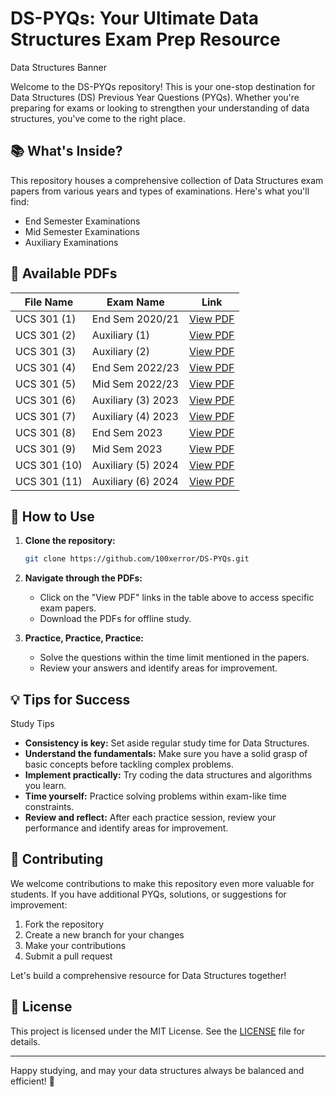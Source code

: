 # DS-PYQs: Your Ultimate Data Structures Exam Prep Resource

Data Structures Banner

Welcome to the DS-PYQs repository! This is your one-stop destination for Data Structures (DS) Previous Year Questions (PYQs). Whether you're preparing for exams or looking to strengthen your understanding of data structures, you've come to the right place.

## 📚 What's Inside?

This repository houses a comprehensive collection of Data Structures exam papers from various years and types of examinations. Here's what you'll find:

- End Semester Examinations
- Mid Semester Examinations
- Auxiliary Examinations

## 📄 Available PDFs

| File Name | Exam Name | Link |
|-----------|-----------|------|
| UCS 301 (1) | End Sem 2020/21 | [View PDF](https://github.com/100xerror/DS-PYQs/blob/main/UCS301%20(1).pdf) |
| UCS 301 (2) | Auxiliary (1) | [View PDF](https://github.com/100xerror/DS-PYQs/blob/main/UCS301%20(2).pdf) |
| UCS 301 (3) | Auxiliary (2) | [View PDF](https://github.com/100xerror/DS-PYQs/blob/main/UCS301%20(3).pdf) |
| UCS 301 (4) | End Sem 2022/23 | [View PDF](https://github.com/100xerror/DS-PYQs/blob/main/UCS301%20(4).pdf) |
| UCS 301 (5) | Mid Sem 2022/23 | [View PDF](https://github.com/100xerror/DS-PYQs/blob/main/UCS301%20(5).pdf) |
| UCS 301 (6) | Auxiliary (3) 2023 | [View PDF](https://github.com/100xerror/DS-PYQs/blob/main/UCS301%20(6).pdf) |
| UCS 301 (7) | Auxiliary (4) 2023 | [View PDF](https://github.com/100xerror/DS-PYQs/blob/main/UCS301%20(7).pdf) |
| UCS 301 (8) | End Sem 2023 | [View PDF](https://github.com/100xerror/DS-PYQs/blob/main/UCS301%20(8).pdf) |
| UCS 301 (9) | Mid Sem 2023 | [View PDF](https://github.com/100xerror/DS-PYQs/blob/main/UCS301%20(9).pdf) |
| UCS 301 (10) | Auxiliary (5) 2024 | [View PDF](https://github.com/100xerror/DS-PYQs/blob/main/UCS301%20(10).pdf) |
| UCS 301 (11) | Auxiliary (6) 2024 | [View PDF](https://github.com/100xerror/DS-PYQs/blob/main/UCS301%20(11).pdf) |

## 🚀 How to Use

1. **Clone the repository:**
   ```bash
   git clone https://github.com/100xerror/DS-PYQs.git
   ```

2. **Navigate through the PDFs:**
   - Click on the "View PDF" links in the table above to access specific exam papers.
   - Download the PDFs for offline study.

3. **Practice, Practice, Practice:**
   - Solve the questions within the time limit mentioned in the papers.
   - Review your answers and identify areas for improvement.

## 💡 Tips for Success

Study Tips

- **Consistency is key:** Set aside regular study time for Data Structures.
- **Understand the fundamentals:** Make sure you have a solid grasp of basic concepts before tackling complex problems.
- **Implement practically:** Try coding the data structures and algorithms you learn.
- **Time yourself:** Practice solving problems within exam-like time constraints.
- **Review and reflect:** After each practice session, review your performance and identify areas for improvement.

## 🤝 Contributing

We welcome contributions to make this repository even more valuable for students. If you have additional PYQs, solutions, or suggestions for improvement:

1. Fork the repository
2. Create a new branch for your changes
3. Make your contributions
4. Submit a pull request

Let's build a comprehensive resource for Data Structures together!

## 📜 License

This project is licensed under the MIT License. See the [LICENSE](LICENSE) file for details.

---

Happy studying, and may your data structures always be balanced and efficient! 🌟
